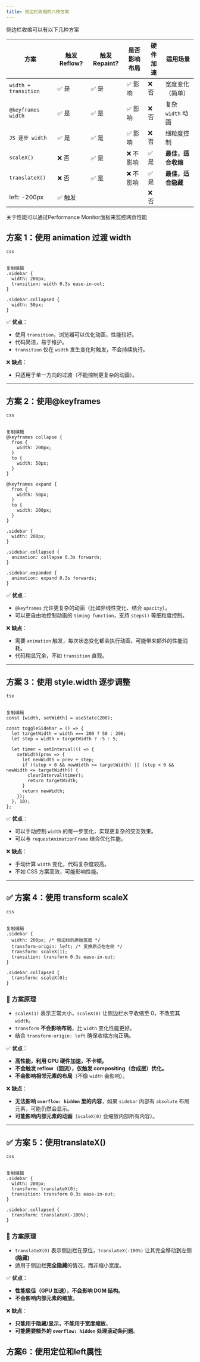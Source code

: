 ```yaml
---
title: 侧边栏收缩的六种方案
---
```




侧边栏收缩可以有以下几种方案

| 方案                 | 触发 Reflow? | 触发 Repaint? | 是否影响布局 | 硬件加速 | 适用场景           |
| -------------------- | ------------ | ------------- | ------------ | -------- | ------------------ |
| `width + transition` | ✅ 是         | ✅ 是          | ✅ 影响       | ❌ 否     | 宽度变化（简单）   |
| `@keyframes width`   | ✅ 是         | ✅ 是          | ✅ 影响       | ❌ 否     | 复杂 `width` 动画  |
| `JS 逐步 width`      | ✅ 是         | ✅ 是          | ✅ 影响       | ❌ 否     | 细粒度控制         |
| `scaleX()`           | ❌ 否         | ✅ 是          | ❌ 不影响     | ✅ 是     | **最佳，适合收缩** |
| `translateX()`       | ❌ 否         | ✅ 是          | ❌ 不影响     | ✅ 是     | **最佳，适合隐藏** |
| left: -200px         | ✅ 触发       |               |              | ❌ 否     |                    |

关于性能可以通过Performance Monitor面板来监控网页性能



## 方案 1：使用 animation 过渡 width

```
css


复制编辑
.sidebar {
  width: 200px;
  transition: width 0.3s ease-in-out;
}

.sidebar.collapsed {
  width: 50px;
}
```

✅ **优点**：

- 使用 `transition`，浏览器可以优化动画，性能较好。
- 代码简洁，易于维护。
- `transition` 仅在 `width` 发生变化时触发，不会持续执行。

❌ **缺点**：

- 只适用于单一方向的过渡（不能控制更复杂的动画）。

------

## 方案 2：使用@keyframes

```
css


复制编辑
@keyframes collapse {
  from {
    width: 200px;
  }
  to {
    width: 50px;
  }
}

@keyframes expand {
  from {
    width: 50px;
  }
  to {
    width: 200px;
  }
}

.sidebar {
  width: 200px;
}

.sidebar.collapsed {
  animation: collapse 0.3s forwards;
}

.sidebar.expanded {
  animation: expand 0.3s forwards;
}
```

✅ **优点**：

- `@keyframes` 允许更复杂的动画（比如非线性变化、结合 `opacity`）。
- 可以更自由地控制动画的 `timing function`，支持 `steps()` 等细粒度控制。

❌ **缺点**：

- 需要 `animation` 触发，每次状态变化都会执行动画，可能带来额外的性能消耗。
- 代码稍显冗余，不如 `transition` 直观。

------

## 方案 3：使用 style.width 逐步调整

```
tsx


复制编辑
const [width, setWidth] = useState(200);

const toggleSidebar = () => {
  let targetWidth = width === 200 ? 50 : 200;
  let step = width > targetWidth ? -5 : 5;

  let timer = setInterval(() => {
    setWidth(prev => {
      let newWidth = prev + step;
      if ((step > 0 && newWidth >= targetWidth) || (step < 0 && newWidth <= targetWidth)) {
        clearInterval(timer);
        return targetWidth;
      }
      return newWidth;
    });
  }, 10);
};
```

✅ **优点**：

- 可以手动控制 `width` 的每一步变化，实现更复杂的交互效果。
- 可以与 `requestAnimationFrame` 结合优化性能。

❌ **缺点**：

- 手动计算 `width` 变化，代码复杂度较高。
- 不如 CSS 方案高效，可能影响性能。

---

## ✅ 方案 4：使用 transform scaleX

```
css


复制编辑
.sidebar {
  width: 200px; /* 侧边栏的原始宽度 */
  transform-origin: left; /* 变换原点在左侧 */
  transform: scaleX(1);
  transition: transform 0.3s ease-in-out;
}

.sidebar.collapsed {
  transform: scaleX(0);
}
```

### **🎯 方案原理**

- `scaleX(1)` 表示正常大小，`scaleX(0)` 让侧边栏水平收缩至 0，不改变其 `width`。
- `transform` **不会影响布局**，比 `width` 变化性能更好。
- 结合 `transform-origin: left` 确保收缩方向正确。

✅ **优点**：

- **高性能，利用 GPU 硬件加速，不卡顿。**
- **不会触发 reflow（回流），仅触发 compositing（合成层）优化。**
- **不会影响相邻元素的布局**（不像 `width` 会影响）。

❌ **缺点**：

- **无法影响 `overflow: hidden` 里的内容**，如果 `sidebar` 内部有 `absolute` 布局元素，可能仍然会显示。
- **可能影响内部元素的动画**（`scaleX(0)` 会缩放内部所有内容）。

------

## ✅ 方案 5：使用translateX()

```
css


复制编辑
.sidebar {
  width: 200px;
  transform: translateX(0);
  transition: transform 0.3s ease-in-out;
}

.sidebar.collapsed {
  transform: translateX(-100%);
}
```

### **🎯 方案原理**

- `translateX(0)` 表示侧边栏在原位，`translateX(-100%)` 让其完全移动到左侧 **(隐藏)**
- 适用于侧边栏**完全隐藏**的情况，而非缩小宽度。

✅ **优点**：

- **性能极佳（GPU 加速），不会影响 DOM 结构。**
- **不会影响内部元素的缩放。**

❌ **缺点**：

- **只能用于隐藏/显示，不能用于宽度缩放**。
- **可能需要额外的 `overflow: hidden` 处理滚动条问题**。



## 方案6：使用定位和left属性


